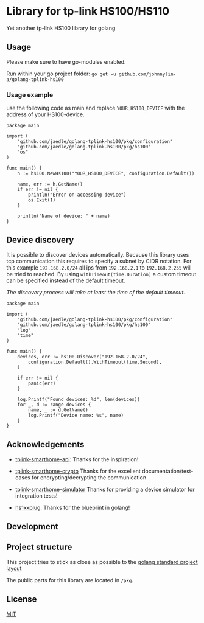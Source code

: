 # Library for tp-link HS100/HS110

Yet another tp-link HS100 library for golang


## Usage

Please make sure to have go-modules enabled.

Run within your go project folder: `go get -u github.com/johnnylin-a/golang-tplink-hs100`

### Usage example

use the following code as main and replace `YOUR_HS100_DEVICE` with the 
address of your HS100-device.

```golang
package main

import (
	"github.com/jaedle/golang-tplink-hs100/pkg/configuration"
	"github.com/jaedle/golang-tplink-hs100/pkg/hs100"
	"os"
)

func main() {
	h := hs100.NewHs100("YOUR_HS100_DEVICE", configuration.Default())

	name, err := h.GetName()
	if err != nil {
		println("Error on accessing device")
		os.Exit(1)
	}

	println("Name of device: " + name)
}
```

## Device discovery

It is possible to discover devices automatically.
Because this library uses tcp communication this requires to specify a subnet by CIDR notation.
For this example `192.168.2.0/24` all ips from `192.168.2.1` to `192.168.2.255` will be tried to reached.
By using `withTimeout(time.Duration)` a custom timeout can be specified instead of the default timeout.

*The discovery process will take at least the time of the default timeout.*

```golang
package main

import (
	"github.com/jaedle/golang-tplink-hs100/pkg/configuration"
	"github.com/jaedle/golang-tplink-hs100/pkg/hs100"
	"log"
	"time"
)

func main() {
	devices, err := hs100.Discover("192.168.2.0/24",
		configuration.Default().WithTimeout(time.Second),
	)

	if err != nil {
		panic(err)
	}

	log.Printf("Found devices: %d", len(devices))
	for _, d := range devices {
		name, _ := d.GetName()
		log.Printf("Device name: %s", name)
	}
}
```

## Acknowledgements

-   [tplink-smarthome-api](https://github.com/plasticrake/tplink-smarthome-api): 
    Thanks for the inspiration!

-   [tplink-smarthome-crypto](https://github.com/plasticrake/tplink-smarthome-crypto) 
    Thanks for the excellent documentation/test-cases for encrypting/decrypting 
    the communication

-   [tplink-smarthome-simulator](https://github.com/plasticrake/tplink-smarthome-simulator) 
    Thanks for providing a device simulator for integration tests!

-   [hs1xxplug](https://github.com/sausheong/hs1xxplug): 
    Thanks for the blueprint in golang!

## Development

## Project structure

This project tries to stick as close as possible to the [golang standard project layout](https://github.com/golang-standards/project-layout)

The public parts for this library are located in `/pkg`.


## License

[MIT](LICENSE)
